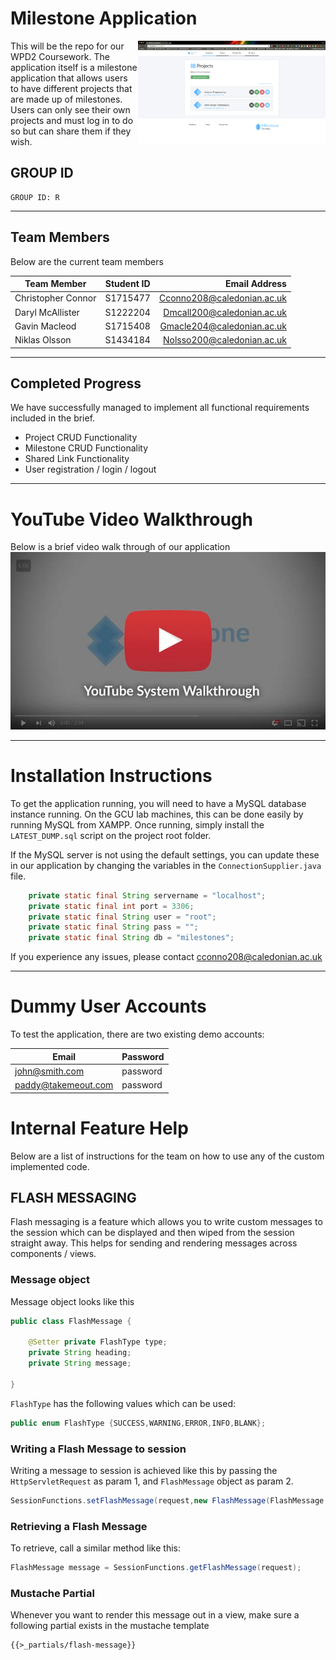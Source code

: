 # Milestone Application #

<img src="src/main/resources/webapp/img/screen-shot.png" style="float:right;" width="300">

This will be the repo for our WPD2 Coursework.
The application itself is a milestone application that allows users to have different projects that are made up of milestones. Users can only see their own projects and must log in to do so but can share them if they wish. 

## GROUP ID
```
GROUP ID: R
```

******

## Team Members
Below are the current team members

|Team Member |	Student ID	|	Email Address|
| --- | :---: | ---: |
|Christopher Connor	|	S1715477	|	Cconno208@caledonian.ac.uk|
|Daryl McAllister	|	S1222204	|	Dmcall200@caledonian.ac.uk|
|Gavin Macleod	|	S1715408	|	Gmacle204@caledonian.ac.uk|
|Niklas Olsson	|	S1434184	|	Nolsso200@caledonian.ac.uk|

******

## Completed Progress
We have successfully managed to implement all functional requirements included in the brief. 
* Project CRUD Functionality
* Milestone CRUD Functionality
* Shared Link Functionality
* User registration / login / logout
******
# YouTube Video Walkthrough
Below is a brief video walk through of our application
![Image of Application](src/main/resources/webapp/img/youtube.jpg)
******
# Installation Instructions
To get the application running, you will need to have a MySQL database instance running. On the GCU lab machines, this can be done easily by running MySQL from XAMPP. Once running, simply install the `LATEST_DUMP.sql` script on the project root folder.

If the MySQL server is not using the default settings, you can update these in our application by changing the variables in the `ConnectionSupplier.java` file.

```java
    private static final String servername = "localhost";
    private static final int port = 3306;
    private static final String user = "root";
    private static final String pass = "";
    private static final String db = "milestones";
```
If you experience any issues, please contact cconno208@caledonian.ac.uk

******

# Dummy User Accounts
To test the application, there are two existing demo accounts:

|Email | Password|
| --- | --- |
| john@smith.com | password |
| paddy@takemeout.com | password |

# Internal Feature Help
Below are a list of instructions for the team on how to use any of the custom implemented code.

## FLASH MESSAGING
Flash messaging is a feature which allows you to write custom messages to the session which can be displayed and then wiped from the session straight away. This helps for sending and rendering messages across components / views.

### Message object
Message object looks like this
```java
public class FlashMessage {

    @Setter private FlashType type;
    private String heading;
    private String message;
    
}
```
`FlashType` has the following values which can be used:
```java
public enum FlashType {SUCCESS,WARNING,ERROR,INFO,BLANK};
```
### Writing a Flash Message to session
Writing a message to session is achieved like this by passing the `HttpServletRequest` as param 1, and `FlashMessage` object as param 2.
```java
SessionFunctions.setFlashMessage(request,new FlashMessage(FlashMessage.FlashType.SUCCESS,"Successfully logged in","Welcome back :)"));
```

### Retrieving a Flash Message
To retrieve, call a similar method like this:
```java
FlashMessage message = SessionFunctions.getFlashMessage(request);
```

### Mustache Partial
Whenever you want to render this message out in a view, make sure a following partial exists in the mustache template
```
{{>_partials/flash-message}}
```